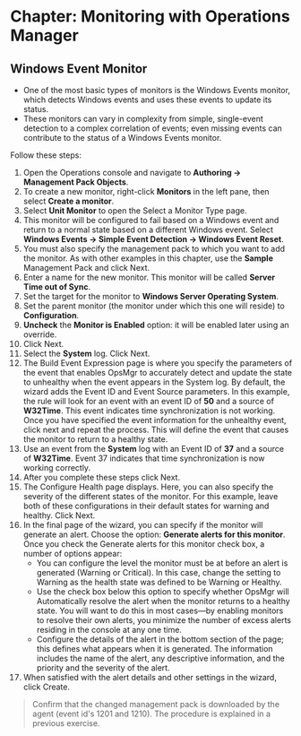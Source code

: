 # Chapter: Monitoring with Operations Manager 

## Windows Event Monitor
- One of the most basic types of monitors is the Windows Events monitor, which detects Windows events and uses these events to update its status.
- These monitors can vary in complexity from simple, single-event detection to a complex correlation of events; even missing events can contribute to the status of a Windows Events monitor.

Follow these steps:
1. Open the Operations console and navigate to **Authoring -> Management Pack Objects**.
1. To create a new monitor, right-click **Monitors** in the left pane, then select **Create a monitor**.
1. Select **Unit Monitor** to open the Select a Monitor Type page.
1. This monitor will be configured to fail based on a Windows event and return to a normal state based on a different Windows event. Select **Windows Events -> Simple Event Detection -> Windows Event Reset**.
1. You must also specify the management pack to which you want to add the monitor. As with other examples in this chapter, use the **Sample** Management Pack and click Next.
1. Enter a name for the new monitor. This monitor will be called **Server Time out of Sync**.
1. Set the target for the monitor to **Windows Server Operating System**.
1. Set the parent monitor (the monitor under which this one will reside) to **Configuration**.
1. **Uncheck** the **Monitor is Enabled** option: it will be enabled later using an override.
1. Click Next.
1. Select the **System** log. Click Next.
1. The Build Event Expression page is where you specify the parameters of the event that enables OpsMgr to accurately detect and update the state to unhealthy when the event appears in the System log. By default, the wizard adds the Event ID and Event Source parameters. In this example, the rule will look for an event with an event ID of **50** and a source of **W32Time**. This event indicates time synchronization is not working. Once you have specified the event information for the unhealthy event, click next and repeat the process. This will define the event that causes the monitor to return to a healthy state.
1. Use an event from the **System** log with an Event ID of **37** and a source of **W32Time**. Event 37 indicates that time synchronization is now working correctly.
1. After you complete these steps click Next.
1. The Configure Health page displays. Here, you can also specify the severity of the different states of the monitor. For this example, leave both of these configurations in their default states for warning and healthy. Click Next.
1. In the final page of the wizard, you can specify if the monitor will generate an alert. Choose the option: **Generate alerts for this monitor**. Once you check the Generate alerts for this monitor check box, a number of options appear:
    - You can configure the level the monitor must be at before an alert is generated (Warning or Critical). In this case, change the setting to Warning as the health state was defined to be Warning or Healthy.
    - Use the check box below this option to specify whether OpsMgr will Automatically resolve the alert when the monitor returns to a healthy state. You will want to do this in most cases—by enabling monitors to resolve their own alerts, you minimize the number of excess alerts residing in the console at any one time.
    - Configure the details of the alert in the bottom section of the page; this defines what appears when it is generated. The information includes the name of the alert, any descriptive information, and the priority and the severity of the alert.
1. When satisfied with the alert details and other settings in the wizard, click Create. 

> Confirm that the changed management pack is downloaded by the agent (event id's 1201 and 1210). The procedure is explained in a previous exercise.
 